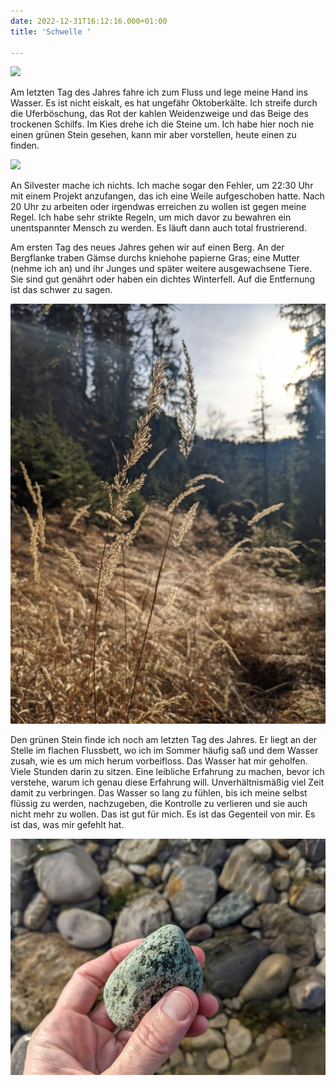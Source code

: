 ```yaml
---
date: 2022-12-31T16:12:16.000+01:00
title: 'Schwelle '

---
```

![](/uploads/31-12-2022_1.jpg)

Am letzten Tag des Jahres fahre ich zum Fluss und lege meine Hand ins Wasser. Es ist nicht eiskalt, es hat ungefähr Oktoberkälte. Ich streife durch die Uferböschung, das Rot der kahlen Weidenzweige und das Beige des trockenen Schilfs. Im Kies drehe ich die Steine um. Ich habe hier noch nie einen grünen Stein gesehen, kann mir aber vorstellen, heute einen zu finden.

![](/uploads/31-12-2022_2.jpg)

An Silvester mache ich nichts. Ich mache sogar den Fehler, um 22:30 Uhr mit einem Projekt anzufangen, das ich eine Weile aufgeschoben hatte. Nach 20 Uhr zu arbeiten oder irgendwas erreichen zu wollen ist gegen meine Regel. Ich habe sehr strikte Regeln, um mich davor zu bewahren ein unentspannter Mensch zu werden. Es läuft dann auch total frustrierend.

Am ersten Tag des neues Jahres gehen wir auf einen Berg. An der Bergflanke traben Gämse durchs kniehohe papierne Gras; eine Mutter (nehme ich an) und ihr Junges und später weitere ausgewachsene Tiere. Sie sind gut genährt oder haben ein dichtes Winterfell. Auf die Entfernung ist das schwer zu sagen.

![](/uploads/01-01-2023.jpg)

Den grünen Stein finde ich noch am letzten Tag des Jahres. Er liegt an der Stelle im flachen Flussbett, wo ich im Sommer häufig saß und dem Wasser zusah, wie es um mich herum vorbeifloss. Das Wasser hat mir geholfen. Viele Stunden darin zu sitzen. Eine leibliche Erfahrung zu machen, bevor ich verstehe, warum ich genau diese Erfahrung will. Unverhältnismäßig viel Zeit damit zu verbringen. Das Wasser so lang zu fühlen, bis ich meine selbst flüssig zu werden, nachzugeben, die Kontrolle zu verlieren und sie auch nicht mehr zu wollen. Das ist gut für mich.  Es ist das Gegenteil von mir. Es ist das, was mir gefehlt hat.

![](/uploads/31-12-2022_7.jpg)